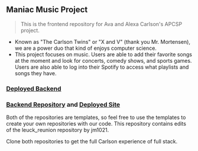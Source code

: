 ## Maniac Music Project
> This is the frontend repository for Ava and Alexa Carlson's APCSP project.
- Known as "The Carlson Twins" or "X and V" (thank you Mr. Mortensen), we are a power duo that kind of enjoys computer science.
- This project focuses on music. Users are able to add their favorite songs at the moment and look for concerts, comedy shows, and sports games. Users are also able to log into their Spotify to access what playlists and songs they have.

### [Deployed Backend](http://maniacmusic.duckdns.org/)
### [Backend Repository](https://github.com/avac54765/maniacflask) and [Deployed Site](https://avac54765.github.io/ManiacMusic/)

Both of the repositories are templates, so feel free to use the templates to create your own repositories with our code. 
This repository contains edits of the leuck_reunion repository by jm1021.

Clone both repositories to get the full Carlson experience of full stack.
